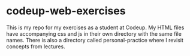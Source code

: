 # codeup-web-exercises
This is my repo for my exercises as a student at Codeup. My HTML files have accompanying css and js in their own directory with the same file names.
There is also a directory called personal-practice where I revisit concepts from lectures.
